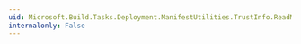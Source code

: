 ```yaml
---
uid: Microsoft.Build.Tasks.Deployment.ManifestUtilities.TrustInfo.ReadManifest(System.IO.Stream)
internalonly: False
---
```

